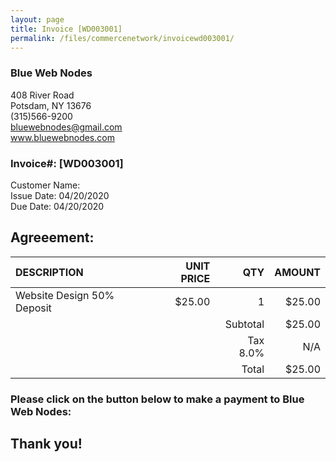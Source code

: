 ```yaml
---
layout: page
title: Invoice [WD003001]
permalink: /files/commercenetwork/invoicewd003001/
---
```


### Blue Web Nodes
408 River Road<br />
Potsdam, NY 13676<br />
(315)566-9200<br />
bluewebnodes@gmail.com<br />
www.bluewebnodes.com

### Invoice#: [WD003001]
Customer Name: <br />
Issue Date: 04/20/2020<br />
Due Date: 04/20/2020

## Agreeement: 
| DESCRIPTION | UNIT PRICE | QTY | AMOUNT |
| :--- | ---: | ---: | ---: |
| Website Design 50% Deposit | $25.00 | 1 | $25.00 |
|   |   | Subtotal | $25.00 |
|   |   | Tax 8.0% | N/A |
|   |   | Total | $25.00 |

### Please click on the button below to make a payment to Blue Web Nodes:



## Thank you!

